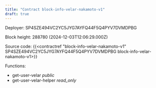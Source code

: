 ```yaml
---
title: "Contract block-info-velar-nakamoto-v1"
draft: true
---
```

Deployer: SP4SZE494VC2YC5JYG7AYFQ44F5Q4PYV7DVMDPBG


 



Block height: 288780 (2024-12-03T12:06:29.000Z)

Source code: {{<contractref "block-info-velar-nakamoto-v1" SP4SZE494VC2YC5JYG7AYFQ44F5Q4PYV7DVMDPBG block-info-velar-nakamoto-v1>}}

Functions:

* get-user-velar _public_
* get-user-velar-helper _read_only_
